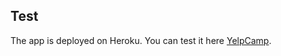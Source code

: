 ## Test
The app is deployed on Heroku.
You can test it here [YelpCamp](https://enigmatic-bayou-48046.herokuapp.com).
